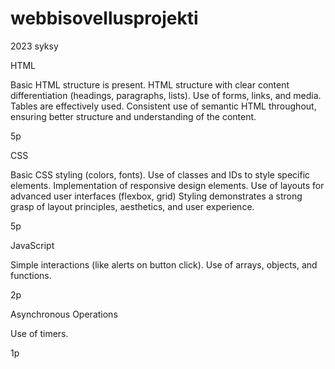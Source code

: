 # webbisovellusprojekti
 2023 syksy

HTML

Basic HTML structure is present.
HTML structure with clear content differentiation (headings, paragraphs, lists).
Use of forms, links, and media.
Tables are effectively used.
Consistent use of semantic HTML throughout, ensuring better structure and understanding of the content.

5p

CSS

Basic CSS styling (colors, fonts).
Use of classes and IDs to style specific elements.
Implementation of responsive design elements.
Use of layouts for advanced user interfaces (flexbox, grid)
Styling demonstrates a strong grasp of layout principles, aesthetics, and user experience.

 5p

JavaScript

Simple interactions (like alerts on button click).
Use of arrays, objects, and functions.

2p

Asynchronous Operations

Use of timers.

1p
